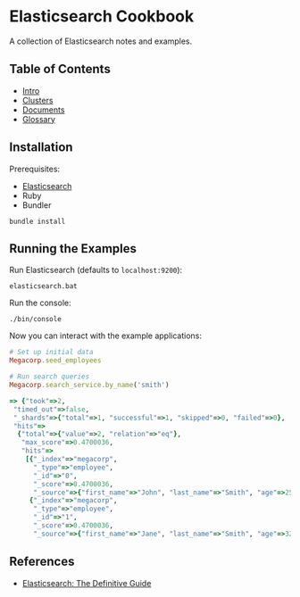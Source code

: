 # Elasticsearch Cookbook

A collection of Elasticsearch notes and examples.

## Table of Contents

- [Intro](./notes/intro.md)
- [Clusters](./notes/clusters.md)
- [Documents](./notes/documents.md)
- [Glossary](./notes/glossary.md)

## Installation

Prerequisites:

- [Elasticsearch](https://www.elastic.co/downloads/elasticsearch)
- Ruby
- Bundler

```
bundle install
```

## Running the Examples

Run Elasticsearch (defaults to `localhost:9200`):

```
elasticsearch.bat
```

Run the console:

```
./bin/console
```

Now you can interact with the example applications:

```rb
# Set up initial data
Megacorp.seed_employees

# Run search queries
Megacorp.search_service.by_name('smith')

=> {"took"=>2,
 "timed_out"=>false,
 "_shards"=>{"total"=>1, "successful"=>1, "skipped"=>0, "failed"=>0},
 "hits"=>
  {"total"=>{"value"=>2, "relation"=>"eq"},
   "max_score"=>0.4700036,
   "hits"=>
    [{"_index"=>"megacorp",
      "_type"=>"employee",
      "_id"=>"0",
      "_score"=>0.4700036,
      "_source"=>{"first_name"=>"John", "last_name"=>"Smith", "age"=>25, "about"=>"I love to go rock climbing", "interests"=>["sports", "music"]}},
     {"_index"=>"megacorp",
      "_type"=>"employee",
      "_id"=>"1",
      "_score"=>0.4700036,
      "_source"=>{"first_name"=>"Jane", "last_name"=>"Smith", "age"=>32, "about"=>"I like to collect rock albums", "interests"=>["music"]}}]}}
```

## References

- [Elasticsearch: The Definitive
  Guide](https://learning.oreilly.com/library/view/elasticsearch-the-definitive/9781449358532/)
